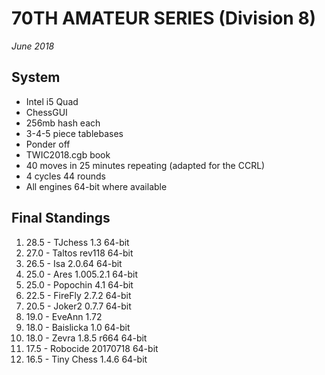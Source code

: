 # 70TH AMATEUR SERIES (Division 8)
*June 2018*

## System

- Intel i5 Quad
- ChessGUI
- 256mb hash each
- 3-4-5 piece tablebases
- Ponder off
- TWIC2018.cgb book
- 40 moves in 25 minutes repeating (adapted for the CCRL)
- 4 cycles 44 rounds
- All engines 64-bit where available

## Final Standings

1. 28.5 - TJchess 1.3 64-bit
2. 27.0 - Taltos rev118 64-bit
3. 26.5 - Isa 2.0.64 64-bit
4. 25.0 - Ares 1.005.2.1 64-bit
5. 25.0 - Popochin 4.1 64-bit
6. 22.5 - FireFly 2.7.2 64-bit
7. 20.5 - Joker2 0.7.7 64-bit
8. 19.0 - EveAnn 1.72
9. 18.0 - Baislicka 1.0 64-bit
10. 18.0 - Zevra 1.8.5 r664 64-bit
11. 17.5 - Robocide 20170718 64-bit
12. 16.5 - Tiny Chess 1.4.6 64-bit